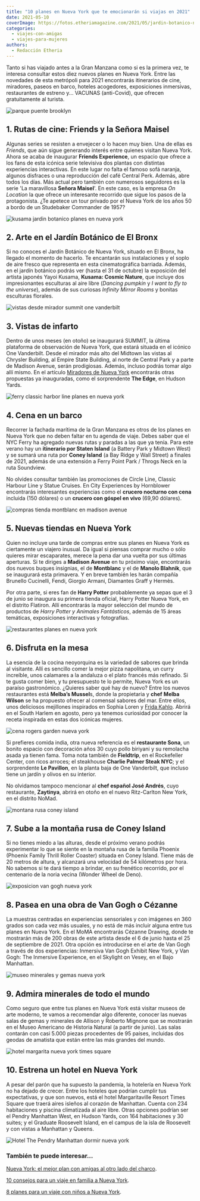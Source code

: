 ```yaml
---
title: "10 planes en Nueva York que te emocionarán si viajas en 2021"
date: 2021-05-10
coverImage: https://fotos.etheriamagazine.com/2021/05/jardin-botanico-nueva-york-Kusama-Dancing-Pumpkin.jpg
categories: 
  - viajes-con-amigas
  - viajes-para-mujeres
authors: 
  - Redacción Etheria
---
```


Tanto si has viajado antes a la Gran Manzana como si es la primera vez, te interesa consultar estos diez nuevos planes en Nueva York. Entre las novedades de esta metrópoli para 2021 encontrarás itinerarios de cine, miradores, paseos en barco, hoteles acogedores, exposiciones inmersivas, restaurantes de estreno y... VACUNAS (anti-Covid), que ofrecen gratuitamente al turista.

![parque puente brooklyn](https://fotos.etheriamagazine.com/2021/05/parque-puente-Brooklyn.jpg "Vistas del parque del Puente de Brooklyn. © Julienne Schaer NYC & Company")

## 1\. Rutas de cine: Friends y la Señora Maisel

Algunas series se resisten a envejecer o lo hacen muy bien. Una de ellas es _Friends_, 
que aún sigue generando interés entre quienes visitan Nueva York. Ahora se acaba de 
inaugurar **Friends Experience**, un espacio que ofrece a los fans de esta icónica serie 
televisiva dos plantas con distintas experiencias interactivas. En este lugar no falta 
el famoso sofá naranja, algunos disfraces o una reproducción del café Central Perk. 
Además, abre todos los días. Más actual pero también con numerosos seguidores es la 
serie 'La maravillosa **Señora Maisel**'. En este caso, es la empresa _On Location_ la 
que ofrece un interesante recorrido que sigue los pasos de la protagonista. ¿Te apetece 
un tour privado por el Nueva York de los años 50 a bordo de un Studebaker Commander de 
1957? 

![kusama jardin botanico planes en nueva york](https://fotos.etheriamagazine.com/2021/05/jardin-botanico-nueva-york-Kusama-Dancing-Pumpkin.jpg "Escultura de Kusama en el Jardín Botánico de Nueva York. © Robert Benson")

## 2\. Arte en el Jardín Botánico de El Bronx

Si no conoces el Jardín Botánico de Nueva York, situado en El Bronx, ha llegado el 
momento de hacerlo. Te encantarán sus instalaciones y el soplo de aire fresco que 
representa en esta cinematográfica barriada. Además, en el jardín botánico podrás ver 
(hasta el 31 de octubre) la exposición del artista japonés Yayoi Kusama, **Kusama: 
Cosmic Nature**, que incluye dos impresionantes esculturas al aire libre (_Dancing 
pumpkin_ y _I want to fly to the universe_), además de sus curiosas _Infinity Mirror 
Rooms_ y bonitas esculturas florales. 

![vistas desde mirador summit one vanderbilt](https://fotos.etheriamagazine.com/2021/05/SUMMIT-One-Vanderbilt.jpg "Así serán las vistas desde el mirador SUMMIT, situado en One Vanderbilt. © Summit")

## 3\. Vistas de infarto

Dentro de unos meses (en otoño) se inaugurará SUMMIT, la última plataforma de 
observación de Nueva York, que estará situada en el icónico One Vanderbilt. Desde el 
mirador más alto del Midtown las vistas al Chrysler Building, al Empire State Building, 
al norte de Central Park y a parte de Madison Avenue, serán prodigiosas. Además, incluso 
podrás tomar algo allí mismo. En el artículo [Miradores de Nueva 
York](https://etheriamagazine.com/2020/02/24/los-mejores-miradores-de-nueva-york-gratis-de-pago/) 
encontrarás otras propuestas ya inauguradas, como el sorprendente **The Edge**, en 
Hudson Yards. 

![ferry classic harbor line planes en nueva york](https://fotos.etheriamagazine.com/2021/05/Ferry-nueva-york-Classic-Harbor-Line.jpg "Paseo en barco en el Classic Harbor Line. © Victor Llorente")

## 4\. Cena en un barco

Recorrer la fachada marítima de la Gran Manzana es otros de los planes en Nueva York que 
no deben faltar en tu agenda de viaje. Debes saber que el NYC Ferry ha agregado nuevas 
rutas y paradas a las que ya tenía. Para este verano hay un **itinerario por Staten 
Island** (a Battery Park y Midtown West) y se sumará una ruta por **Coney Island** (a 
Bay Ridge y Wall Street) a finales de 2021, además de una extensión a Ferry Point Park / 
Throgs Neck en la ruta Soundview. 

No olvides consultar también las promociones de Circle Line, Classic Harbour Line y 
Statue Cruises. En City Experiences by Hornblower encontrarás interesantes experiencias 
como el **crucero nocturno con cena** incluida (150 dólares) o un **crucero con góspel 
en vivo** (69,90 dólares). 

![compras tienda montblanc en madison avenue](https://fotos.etheriamagazine.com/2021/05/nueva-york-tienda-Montblanc.jpg "Así será la nueva tienda de Montblanc, en Madison Avenue.")

## 5\. Nuevas tiendas en Nueva York

Quien no incluye una tarde de compras entre sus planes en Nueva York es ciertamente un 
viajero inusual. Da igual si piensas comprar mucho o sólo quieres mirar escaparates, 
merece la pena dar una vuelta por sus últimas aperturas. Si te diriges a **Madison 
Avenue** en tu próximo viaje, encontrarás dos nuevos buques insignias, el de 
**Montblanc** y el de **Manolo Blahnik**, que se inaugurará esta primavera. Y en breve 
también les harán compañía Brunello Cucinelli, Fendi, Giorgio Armani, Diamantes Graff y 
Hermès. 

Por otra parte, si eres fan de **Harry Potter** probablemente ya sepas que el 3 de junio 
se inaugura su primera tienda oficial, Harry Potter Nueva York, en el distrito Flatiron. 
Allí encontrarás la mayor selección del mundo de productos de _Harry Potter y Animales 
Fantásticos_, además de 15 áreas temáticas, exposiciones interactivas y fotografías. 

![restaurantes planes en nueva york](https://fotos.etheriamagazine.com/2021/05/nuevo-restaurante-nueva-york.jpg "En Nueva York puedes encontrar todo tipo de gastronomía. © Mgg Vitchakorn")

## 6\. Disfruta en la mesa

La esencia de la cocina neoyorquina es la variedad de sabores que brinda al visitante. 
Allí es sencillo comer la mejor pizza napolitana, un curry increíble, unos calamares a 
la andaluza o el plato francés más refinado. Si te gusta comer bien, y tu presupuesto te 
lo permite, Nueva York es un paraíso gastronómico. ¿Quieres saber qué hay de nuevo? 
Entre los nuevos restaurantes está **Melba’s Mussel**s, donde la propietaria y **chef** 
**Melba Wilson** se ha propuesto ofrecer al comensal sabores del mar. Entre ellos, unos 
deliciosos mejillones inspirados en Sophia Loren y [Frida 
Kahlo](https://etheriamagazine.com/2021/02/15/biografia-y-ruta-frida-kahlo-mexico/). 
Abrirá en el South Harlem en agosto, pero ya tenemos curiosidad por conocer la receta 
inspirada en estas dos icónicas mujeres. 

![cena rogers garden nueva york](https://fotos.etheriamagazine.com/2021/05/Outdoor-Dining-Rogers-Garden.jpg "Cena al aire libre en la zona de shopping Rogers Garden. © Vincent Tullo")

Si prefieres comida india, otra nueva referencia es el **restaurante Sona**, un bonito 
espacio con decoración años 30 cuyo pollo biriyani y su remolacha asada ya tienen fama. 
Toma nota también de **Fieldtrip**, en el Rockefeller Center, con ricos arroces; el 
steakhouse **Charlie Palmer Steak NYC**; y el sorprendente **Le Pavillon**, en la planta 
baja de One Vanderbilt, que incluso tiene un jardín y olivos en su interior. 

No olvidamos tampoco mencionar al **chef español José Andrés**, cuyo restaurante, 
**Zaytinya**, abrirá en otoño en el nuevo Ritz-Carlton New York, en el distrito NoMad. 

![montana rusa coney island](https://fotos.etheriamagazine.com/2021/05/Coney-Island-Phoenix-Rollercoaster.jpg "Montaña rusa de Coney Island.")

## 7\. Sube a la montaña rusa de Coney Island

Si no tienes miedo a las alturas, desde el próximo verano podrás experimentar lo que se 
siente en la montaña rusa de la familia Phoenix (Phoenix Family Thrill Roller Coaster) 
situada en Coney Island. Tiene más de 20 metros de altura, y alcanzará una velocidad de 
54 kilómetros por hora. No sabemos si te dará tiempo a brindar, en su frenético 
recorrido, por el centenario de la noria vecina (Wonder Wheel de Deno). 

![exposicion van gogh nueva york](https://fotos.etheriamagazine.com/2021/05/exposicion-inmersiva-van-gogh.jpg "© www.vangoghnyc.com")

## 8\. Pasea en una obra de Van Gogh o Cézanne

La muestras centradas en experiencias sensoriales y con imágenes en 360 grados son cada 
vez más usuales, y no está de más incluir alguna entre tus planes en Nueva York. En el 
MoMA encontrarás Cézanne Drawing, donde te mostrarán más de 200 obras de este artista 
desde el 6 de junio hasta el 25 de septiembre de 2021. Otra opción es introducirse en el 
arte de Van Gogh a través de dos experiencias: Inmersiva Van Gogh Exhibit New York, y 
Van Gogh: The Inmersive Experience, en el Skylight on Vesey, en el Bajo Manhattan. 

![museo minerales y gemas nueva york](https://fotos.etheriamagazine.com/2021/05/museo-Mignone-Halls-of-Gems-and-Minerals.jpg "Gemas y minerales Mignone. © D Finnin/ AMNH")

## 9\. Admira minerales de todo el mundo

Como seguro que entre tus planes en Nueva York está visitar museos de arte moderno, te 
vamos a recomendar algo diferente, conocer las nuevas salas de gemas y minerales de 
Allison y Roberto Mignone que se mostrarán en el Museo Americano de Historia Natural (a 
partir de junio). Las salas contarán con casi 5.000 piezas procedentes de 95 países, 
incluidas dos geodas de amatista que están entre las más grandes del mundo. 

![hotel margarita nueva york times square](https://fotos.etheriamagazine.com/2021/05/hotel-margarita-Times-Square.jpg "Hotel MGV Times Square. © Mc Bride")

## 10\. Estrena un hotel en Nueva York

A pesar del parón que ha supuesto la pandemia, la hotelería en Nueva York no ha dejado 
de crecer. Entre los hoteles que podrían cumplir tus expectativas, y que son nuevos, 
está el hotel Margaritaville Resort Times Square que traerá aires isleños al corazón de 
Manhattan. Cuenta con 234 habitaciones y piscina climatizada al aire libre. Otras 
opciones podrían ser el Pendry Manhattan West, en Hudson Yards, con 164 habitaciones y 
30 suites; y el Graduate Roosevelt Island, en el campus de la isla de Roosevelt y con 
vistas a Manhattan y Queens. 

![Hotel The Pendry Manhattan dormir nueva york](https://fotos.etheriamagazine.com/2021/05/Hotel-The-Pendry-Manhattan.jpg "© Hotel The Pendry Manhattan.")

### También te puede interesar...

[Nueva York: el mejor plan con amigas al otro lado del 
charco](https://etheriamagazine.com/2019/05/17/viaje-con-amigas-nueva-york-primavera/). 

[](https://etheriamagazine.com/2018/07/28/consejos-para-viajar-en-familia-a-nueva-york/)[10 
consejos para un viaje en familia a Nueva 
York](https://etheriamagazine.com/2018/07/28/consejos-para-viajar-en-familia-a-nueva-york/). 

[8 planes para un viaje con niños a Nueva 
York](https://etheriamagazine.com/2018/07/23/8-planes-con-ninos-en-nueva-york/).
